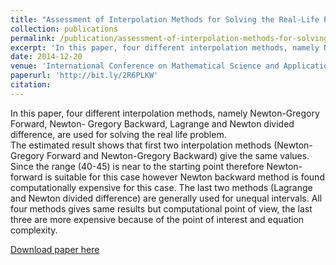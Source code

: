 ```yaml
---
title: "Assessment of Interpolation Methods for Solving the Real-Life Problem"
collection: publications
permalink: /publication/assessment-of-interpolation-methods-for-solving-the-real-life-problem
excerpt: 'In this paper, four different interpolation methods, namely Newton-Gregory Forward, Newton-Gregory Backward, Lagrange and Newton Divided Difference, are used for solving the real life problem.'
date: 2014-12-20
venue: 'International Conference on Mathematical Science and Applications'
paperurl: 'http://bit.ly/2R6PLKW'
citation: 
---
```

In this paper, four different interpolation methods, namely Newton-Gregory Forward, Newton- Gregory Backward, Lagrange and Newton divided difference, are used for solving the real life problem. <br>
The estimated result shows that first two interpolation methods (Newton-Gregory Forward and Newton-Gregory Backward) give the same values. Since the range (40-45) is near to the starting point therefore Newton-forward is suitable for this case however Newton backward method is found computationally expensive for this case. The last two methods (Lagrange and Newton divided difference) are generally used for unequal intervals. All four methods gives same results but computational point of view, the last three are more expensive because of the point of interest and equation complexity.

[Download paper here](http://bit.ly/2uh3wPf)
